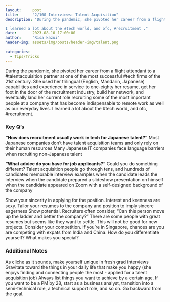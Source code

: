 ```yaml
---
layout:     post
title:      "2/100 Interviews: Talent Acquisition"
description: "During the pandemic, she pivoted her career from a flight attendant to a #talentacquisition partner at one of the most successful #tech firms of the 21st century. She used her trilingual (English, Mandarin, Japanese) capabilities and experience in service to one-eighty her resume, get her foot in the door of the recruitment industry, build her network, and eventually land her current role recruiting some of the most important people at a company that has become indispensable to remote work as well as our everyday lives.

I learned a lot about the #tech world, and ofc, #recruitment ."
date:       2023-08-10 17:00:00
author:     "Risa kazui"
header-img: assets/img/posts/header-img/talent.png

categories:
  - Tips/Tricks
---
```


During the pandemic, she pivoted her career from a flight attendant to a #talentacquisition partner at one of the most successful #tech firms of the 21st century. She used her trilingual (English, Mandarin, Japanese) capabilities and experience in service to one-eighty her resume, get her foot in the door of the recruitment industry, build her network, and eventually land her current role recruiting some of the most important people at a company that has become indispensable to remote work as well as our everyday lives.
I learned a lot about the #tech world, and ofc, #recruitment.

### Key Q’s
**“How does recruitment usually work in tech for Japanese talent?”**
Most Japanese companies don’t have talent acquisition teams and only rely on their human resources
Many Japanese IT companies face language barriers when recruiting non-Japanese talent

**“What advice do you have for job applicants?”**
Could you do something different? Talent acquisition people go through tens, and hundreds of candidates 
memorable interview examples
when the candidate leads the interview
when the candidate prepared a slideshow presentation on himself
when the candidate appeared on Zoom with a self-designed background of the company

Show your sincerity in applying for the position. Interest and keenness are sexy. 
Tailor your resumes to the company and position to imply sincere eagerness
Show potential. Recruiters often consider, “Can this person move up the ladder and better the company?” There are some people with great resumes but seems like they want to settle. This will not be good for new projects. 
Consider your competition. If you’re in Singapore, chances are you are competing with expats from India and China. How do you differentiate yourself? What makes you special?

### Additional Notes
As cliche as it sounds, make yourself unique in fresh grad interviews 
Gravitate toward the things in your daily life that make you happy (she enjoys finding and connecting people the most - applied for a talent acquisition job)
Always list things you want to achieve by a certain age. If you want to be a PM by 28, start as a business analyst, transition into a semi-technical role, a technical support role, and so on. Go backward from the goal. 

